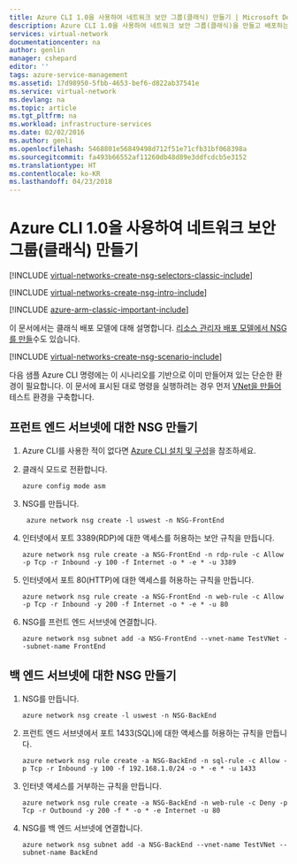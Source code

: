 ```yaml
---
title: Azure CLI 1.0을 사용하여 네트워크 보안 그룹(클래식) 만들기 | Microsoft Docs
description: Azure CLI 1.0을 사용하여 네트워크 보안 그룹(클래식)을 만들고 배포하는 방법을 알아봅니다.
services: virtual-network
documentationcenter: na
author: genlin
manager: cshepard
editor: ''
tags: azure-service-management
ms.assetid: 17d98950-5fbb-4653-bef6-d822ab37541e
ms.service: virtual-network
ms.devlang: na
ms.topic: article
ms.tgt_pltfrm: na
ms.workload: infrastructure-services
ms.date: 02/02/2016
ms.author: genli
ms.openlocfilehash: 5468801e56849498d712f51e71cfb31bf068398a
ms.sourcegitcommit: fa493b66552af11260db48d89e3ddfcdcb5e3152
ms.translationtype: HT
ms.contentlocale: ko-KR
ms.lasthandoff: 04/23/2018
---
```

# <a name="create-a-network-security-group-classic-using-the-azure-cli-10"></a>Azure CLI 1.0을 사용하여 네트워크 보안 그룹(클래식) 만들기
[!INCLUDE [virtual-networks-create-nsg-selectors-classic-include](../../includes/virtual-networks-create-nsg-selectors-classic-include.md)]

[!INCLUDE [virtual-networks-create-nsg-intro-include](../../includes/virtual-networks-create-nsg-intro-include.md)]

[!INCLUDE [azure-arm-classic-important-include](../../includes/azure-arm-classic-important-include.md)]

이 문서에서는 클래식 배포 모델에 대해 설명합니다. [리소스 관리자 배포 모델에서 NSG를 만들](tutorial-filter-network-traffic-cli.md)수도 있습니다.

[!INCLUDE [virtual-networks-create-nsg-scenario-include](../../includes/virtual-networks-create-nsg-scenario-include.md)]

다음 샘플 Azure CLI 명령에는 이 시나리오를 기반으로 이미 만들어져 있는 단순한 환경이 필요합니다. 이 문서에 표시된 대로 명령을 실행하려는 경우 먼저 [VNet을 만들어](virtual-networks-create-vnet-classic-cli.md)테스트 환경을 구축합니다.

## <a name="create-an-nsg-for-the-front-end-subnet"></a>프런트 엔드 서브넷에 대한 NSG 만들기

1. Azure CLI를 사용한 적이 없다면 [Azure CLI 설치 및 구성](../cli-install-nodejs.md)을 참조하세요.
2. 클래식 모드로 전환합니다.

    ```azurecli
    azure config mode asm
    ```   

3. NSG를 만듭니다.
   
    ```azurecli   
     azure network nsg create -l uswest -n NSG-FrontEnd
    ```
   
4. 인터넷에서 포트 3389(RDP)에 대한 액세스를 허용하는 보안 규칙을 만듭니다.
   
    ```azurecli
    azure network nsg rule create -a NSG-FrontEnd -n rdp-rule -c Allow -p Tcp -r Inbound -y 100 -f Internet -o * -e * -u 3389
   ```

5. 인터넷에서 포트 80(HTTP)에 대한 액세스를 허용하는 규칙을 만듭니다.
   
    ```azurecli
    azure network nsg rule create -a NSG-FrontEnd -n web-rule -c Allow -p Tcp -r Inbound -y 200 -f Internet -o * -e * -u 80
    ```   

6. NSG를 프런트 엔드 서브넷에 연결합니다.
   
    ```azurecli
    azure network nsg subnet add -a NSG-FrontEnd --vnet-name TestVNet --subnet-name FrontEnd
   ```

## <a name="create-the-nsg-for-the-back-end-subnet"></a>백 엔드 서브넷에 대한 NSG 만들기

1. NSG를 만듭니다.
   
    ```azurecli
    azure network nsg create -l uswest -n NSG-BackEnd
   ```

2. 프런트 엔드 서브넷에서 포트 1433(SQL)에 대한 액세스를 허용하는 규칙을 만듭니다.
   
    ```azurecli
    azure network nsg rule create -a NSG-BackEnd -n sql-rule -c Allow -p Tcp -r Inbound -y 100 -f 192.168.1.0/24 -o * -e * -u 1433
   ```

3. 인터넷 액세스를 거부하는 규칙을 만듭니다.
   
    ```azurecli
    azure network nsg rule create -a NSG-BackEnd -n web-rule -c Deny -p Tcp -r Outbound -y 200 -f * -o * -e Internet -u 80
   ```

4. NSG를 백 엔드 서브넷에 연결합니다.
   
    ```azurecli
    azure network nsg subnet add -a NSG-BackEnd --vnet-name TestVNet --subnet-name BackEnd
    ```